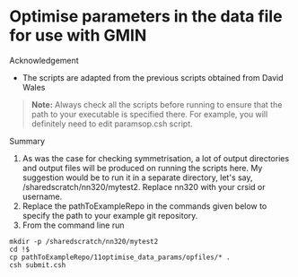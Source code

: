 # Optimise parameters in the data file for use with GMIN                     

Acknowledgement
- The scripts are adapted from the previous scripts obtained from David Wales

> **Note:** Always check all the scripts before running to ensure that the path to your executable is specified there.
For example, you will definitely need to edit paramsop.csh script.

Summary
1. As was the case for checking symmetrisation, a lot of output directories
and output files will be produced on running the scripts here. My suggestion
would be to run it in a separate directory, let's say, /sharedscratch/nn320/mytest2.
Replace nn320 with your crsid or username.
2. Replace the pathToExampleRepo in the commands given below to specify the path to
your example git repository.
3. From the command line run
```
mkdir -p /sharedscratch/nn320/mytest2
cd !$
cp pathToExampleRepo/11optimise_data_params/opfiles/* .
csh submit.csh
```

